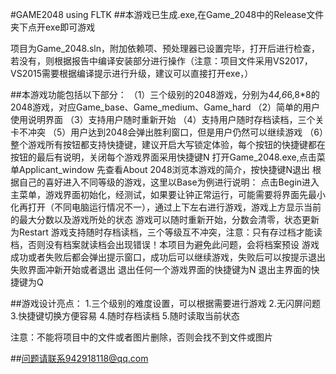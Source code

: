 #GAME2048 using FLTK
##本游戏已生成.exe,在Game_2048中的Release文件夹下点开exe即可游戏

项目为Game_2048.sln，附加依赖项、预处理器已设置完毕，打开后进行检查，若没有，则根据报告中编译安装部分进行操作（注意：项目文件采用VS2017，VS2015需要根据编译提示进行升级，建议可以直接打开exe，）

##本游戏功能包括以下部分：
（1）三个级别的2048游戏，分别为4*4,6*6,8*8的2048游戏，对应Game_base、Game_medium、Game_hard
（2）简单的用户使用说明界面
（3）支持用户随时重新开始
（4）支持用户随时存档读档，三个关卡不冲突
（5）用户达到2048会弹出胜利窗口，但是用户仍然可以继续游戏
（6）整个游戏所有按钮都支持快捷键，建议开启大写锁定体验，每个按钮的快捷键都在按钮的最后有说明，关闭每个游戏界面采用快捷键N
打开Game_2048.exe,点击菜单Applicant_window
先查看About 2048浏览本游戏的简介，按快捷键N退出
根据自己的喜好进入不同等级的游戏，这里以Base为例进行说明：
点击Begin进入主菜单，游戏界面初始化，经测试，如果要让钟正常运行，可能需要将界面先最小化再打开（不同电脑运行情况不一），通过上下左右进行游戏，游戏上方显示当前的最大分数以及游戏所处的状态
游戏可以随时重新开始，分数会清零，状态更新为Restart
游戏支持随时存档读档，三个等级互不冲突，注意：只有存过档才能读档，否则没有档案就读档会出现错误！本项目为避免此问题，会将档案预设
游戏成功或者失败后都会弹出提示窗口，成功后可以继续游戏，失败后可以按提示退出失败界面冲新开始或者退出
退出任何一个游戏界面的快捷键为N
退出主界面的快捷键为Q

##游戏设计亮点：
1.三个级别的难度设置，可以根据需要进行游戏
2.无闪屏问题
3.快捷键切换方便容易
4.随时存档读档
5.随时读取当前状态

注意：不能将项目中的文件或者图片删除，否则会找不到文件或图片

##问题请联系942918118@qq.com
